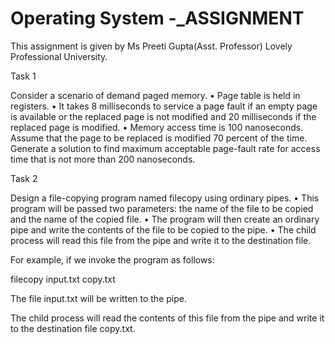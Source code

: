 # Operating System -_ASSIGNMENT
This assignment is given by Ms Preeti Gupta(Asst. Professor) Lovely Professional University.

Task 1

Consider a scenario of demand paged memory. 
•	Page table is held in registers.
•	It takes 8 milliseconds to service a page fault if an empty page is available or the replaced page is not modified and 20 milliseconds if the replaced page is modified.
•	Memory access time is 100 nanoseconds.
 Assume that the page to be replaced is modified 70 percent of the time.
Generate a solution to find maximum acceptable page-fault rate for access time that is not more than 200 nanoseconds.


Task 2

Design a file-copying program named filecopy using ordinary pipes.
•	This program will be passed two parameters: the name of the file to be copied and the name of the copied file. 
•	The program will then create an ordinary pipe and write the contents of the file to be copied to the pipe. 
•	The child process will read this file from the pipe and write it to the destination file. 

For example, if we invoke the program as follows: 

filecopy input.txt copy.txt 

The file input.txt will be written to the pipe. 

The child process will read the contents of this file from the pipe  and write it to the destination file copy.txt.  

